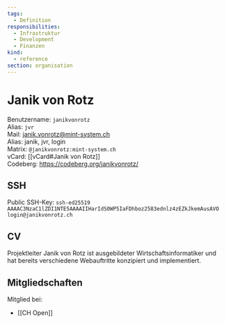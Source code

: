```yaml
---
tags:
  - Definition
responsibilities:
  - Infrastruktur
  - Development
  - Finanzen
kind:
  - reference
section: organisation
---
```


# Janik von Rotz

Benutzername: `janikvonrotz`\
Alias: `jvr`\
Mail: <janik.vonrotz@mint-system.ch>\
Alias: janik, jvr, login\
Matrix: `@janikvonrotz:mint-system.ch`\
vCard: [[vCard#Janik von Rotz]]\
Codeberg: https://codeberg.org/janikvonrotz/

## SSH

Public SSH-Key: `ssh-ed25519 AAAAC3NzaC1lZDI1NTE5AAAAIIHarIdS0WP5IaFDhboz2583ednlz4zEZkJkemAusAVO login@janikvonrotz.ch`

## CV

Projektleiter Janik von Rotz ist ausgebildeter Wirtschaftsinformatiker und hat bereits verschiedene Webauftritte konzipiert und implementiert.

## Mitgliedschaften

Mitglied bei:

- [[CH Open]]
